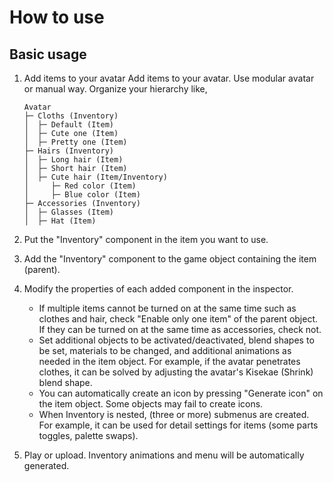 # How to use

## Basic usage

1.  Add items to your avatar Add items to your avatar. Use modular avatar or manual way. Organize your hierarchy like,

    ```
    Avatar
    ├─ Cloths (Inventory)
    │  ├─ Default (Item)
    │  ├─ Cute one (Item)
    │  ├─ Pretty one (Item)
    ├─ Hairs (Inventory)
    │  ├─ Long hair (Item)
    │  ├─ Short hair (Item)
    │  ├─ Cute hair (Item/Inventory)
    │     ├─ Red color (Item)
    │     ├─ Blue color (Item)
    ├─ Accessories (Inventory)
    │  ├─ Glasses (Item)
    │  ├─ Hat (Item)
    ```


2. Put the "Inventory" component in the item you want to use.
3. Add the "Inventory" component to the game object containing the item (parent).
4. Modify the properties of each added component in the inspector.
    - If multiple items cannot be turned on at the same time such as clothes and hair, check "Enable only one item" of the parent object. If they can be turned on at the same time as accessories, check not.
    - Set additional objects to be activated/deactivated, blend shapes to be set, materials to be changed, and additional animations as needed in the item object. For example, if the avatar penetrates clothes, it can be solved by adjusting the avatar's Kisekae (Shrink) blend shape.
    - You can automatically create an icon by pressing "Generate icon" on the item object. Some objects may fail to create icons.
    - When Inventory is nested, (three or more) submenus are created. For example, it can be used for detail settings for items (some parts toggles, palette swaps).
5. Play or upload. Inventory animations and menu will be automatically generated.
